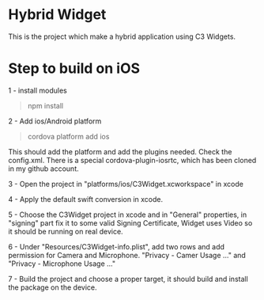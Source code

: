# Hybrid Widget

This is the project which make a hybrid application using C3 Widgets.

# Step to build on iOS

1 - install modules
> npm install

2 - Add ios/Android platform
> cordova platform add ios

This should add the platform and add the plugins needed. Check the config.xml.
There is a special cordova-plugin-iosrtc, which has been cloned in my github account.

3 - Open the project in "platforms/ios/C3Widget.xcworkspace" in xcode

4 - Apply the default swift conversion in xcode.

5 - Choose the C3Widget project in xcode and in "General" properties, in "signing" part fix it to
some valid Signing Certificate, Widget uses Video so it should be running on real device.

6 - Under "Resources/C3Widget-info.plist", add two rows and add permission for Camera and Microphone.
"Privacy - Camer Usage ..." and "Privacy - Microphone Usage ..."

7 - Build the project and choose a proper target, it should build and install the package on the device.